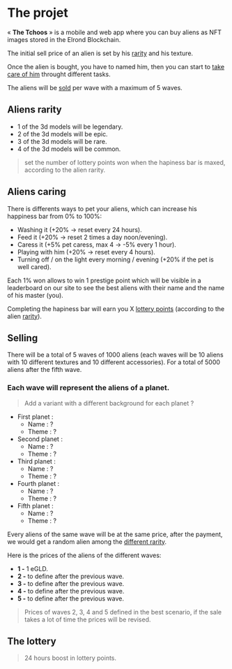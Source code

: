 # The projet  
« **The Tchoos** » is a mobile and web app where you can buy aliens as NFT images stored in the Elrond Blockchain.  

The initial sell price of an alien is set by his [rarity](#Aliens-rarity) and his texture.  

Once the alien is bought, you have to named him, then you can start to [take care of him](#Aliens-caring) throught different tasks.

The aliens will be [sold](#Selling) per wave with a maximum of 5 waves.

## Aliens rarity
- 1 of the 3d models will be legendary.
- 2 of the 3d models will be epic.
- 3 of the 3d models will be rare.
- 4 of the 3d models will be common.
> set the number of lottery points won when the hapiness bar is maxed, according to the alien rarity.

## Aliens caring
There is differents ways to pet your aliens, which can increase his happiness bar from 0% to 100%:
- Washing it (+20% -> reset every 24 hours).
- Feed it (+20% -> reset 2 times a day noon/evening).
- Caress it (+5% pet caress, max 4 -> -5% every 1 hour).
- Playing with him (+20% -> reset every 4 hours).
- Turning off / on the light every morning / evening (+20% if the pet is well cared).

Each 1% won allows to win 1 prestige point which will be visible in a leaderboard on our site to see the best aliens with their name and the name of his master (you).

Completing the hapiness bar will earn you X [lottery points](#The-lottery) (according to the alien [rarity](#Aliens-rarity)).

## Selling
There will be a total of 5 waves of 1000 aliens (each waves will be 10 aliens with 10 different textures and 10 different accessories). For a total of 5000 aliens after the fifth wave.

### Each wave will represent the aliens of a planet. 
> Add a variant with a different background for each planet ?
- First planet : 
    - Name : ?
    - Theme : ?
- Second planet :
    - Name : ?
    - Theme : ?
- Third planet : 
    - Name : ?
    - Theme : ?
- Fourth planet :
    - Name : ?
    - Theme : ?
- Fifth planet : 
    - Name : ?
    - Theme : ?

Every aliens of the same wave will be at the same price, after the payment, we would get a random alien among the [different rarity](#Aliens-rarity).

Here is the prices of the aliens of the different waves:
- **1 -** 1 eGLD.
- **2 -** to define after the previous wave.
- **3 -** to define after the previous wave.
- **4 -** to define after the previous wave.
- **5 -** to define after the previous wave.
> Prices of waves 2, 3, 4 and 5 defined in the best scenario, if the sale takes a lot of time the prices will be revised.


## The lottery
> 24 hours boost in lottery points.